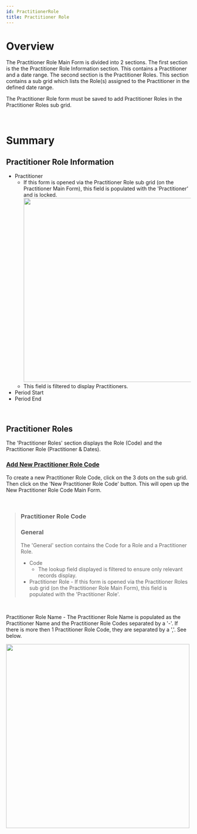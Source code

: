 ```yaml
---
id: PractitionerRole
title: Practitioner Role
---
```

# Overview

The Practitioner Role Main Form is divided into 2 sections. The first section is the the Practitioner Role Information section. This contains a Practitioner and a date range. The second section is the Practitioner Roles. This section contains a sub grid which lists the Role(s) assigned to the Practitioner in the defined date range.  

The Practitioner Role form must be saved to add Practitioner Roles in the Practitioner Roles sub grid. 

<br>

# Summary

## Practitioner Role Information

- Practitioner 
  - If this form is opened via the Practitioner Role sub grid (on the Practitioner Main Form), this field is populated with the 'Practitioner' and is locked. <br>
  <img src ="/static/img/practitionerRolePrepopulated.jpg" width="500"/> <br>
  - This field is filtered to display Practitioners. 
- Period Start
- Period End

<br>

## Practitioner Roles

The 'Practitioner Roles' section displays the Role (Code) and the Practitioner Role (Practitioner & Dates). 

 ### <u> Add New Practitioner Role Code </u>
 
 To create a new Practitioner Role Code, click on the 3 dots on the sub grid. Then click on the 'New Practitioner Role Code' button. This will open up the New Practitioner Role Code Main Form.

<br>

> ### Practitioner Role Code
> 
> ### General
> The 'General' section contains the Code for a Role and a Practitioner Role.
>
> - Code 
>   - The lookup field displayed is filtered to ensure only relevant records display. 
> - Practitioner Role - If this form is opened via the Practitioner Roles sub grid (on the Practitioner Role Main Form), this field is populated with the 'Practitioner Role'.
>

<br>

Practitioner Role Name - The Practitioner Role Name is populated as the Practitioner Name and the Practitioner Role Codes separated by a '-'. If there is more then 1 Practitioner Role Code, they are separated by a ','. See below. 

<img src ="/static/img/PractitionerRoleName.jpg" width="500"/>